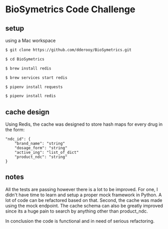 # BioSymetrics Code Challenge

## setup

using a Mac workspace
 
```bash
$ git clone https://github.com/dderooy/BioSymetrics.git

$ cd BioSymetrics

$ brew install redis

$ brew services start redis

$ pipenv install requests

$ pipenv install redis

```
 

## cache design

Using Redis, the cache was designed to store hash maps for every drug in the form:

```
"ndc_id": {
    "brand_name": "string"
    "dosage_form": "string"
    "active_ing": "list_of_dict"
    "product_ndc": "string"
}
```

## notes

All the tests are passing however there is a lot to be improved. For one, I didn't have time to learn and setup a proper mock
framework in Python. A lot of code can be refactored based on that. Second, the cache was made using the mock endpoint. 
The cache schema can also be greatly improved since its a huge pain to search by anything other than product_ndc.

In conclusion the code is functional and in need of serious refactoring.  




